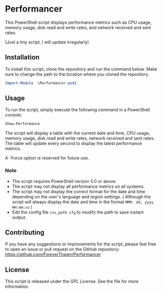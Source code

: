 # Performancer

This PowerShell script displays performance metrics such as CPU usage, memory usage, disk read and write rates, and network received and sent rates.

(Just a tiny script, I will update irregularly)

## Installation

To install this script, clone the repository and run the command below.
Make sure to change the path to the location where you cloned the repository.
```powershell
Import-Module .\Performancer.psd1
```

## Usage

To run the script, simply execute the following command in a PowerShell console:
```powershell
Show-Performance
```

The script will display a table with the current date and time, CPU usage, memory usage, disk read and write rates, network received and sent rates. The table will update every second to display the latest performance metrics.

A -Force option is reserved for future use.

### Note

* The script requires PowerShell version 5.0 or above.
* The script may not display all performance metrics on all systems.
* The script may not display the correct format for the date and time depending on the user's language and region settings. ( Although the script will always display the date and time in the format `MMM. dd, yyyy   HH:mm:ss` )
* Edit the config file `csv_path.cfg` to modify the path to save instant output.

## Contributing

If you have any suggestions or improvements for the script, please feel free to open an issue or pull request on the GitHub repository: <https://github.com/ForeverThawn/Performancer>

## License

This script is released under the GPL License. See the <LICENSE> file for more information.